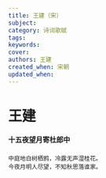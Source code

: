 ```yaml
---
title: 王建（宋）
subject: 
category: 诗词歌赋
tags: 
keywords: 
cover: 
authors: 王建
created_when: 宋朝
updated_when: 
---
```


# 王建

#### 十五夜望月寄杜郎中

```
中庭地白树栖鸦，冷露无声湿桂花。
今夜月明人尽望，不知秋思落谁家。
```
